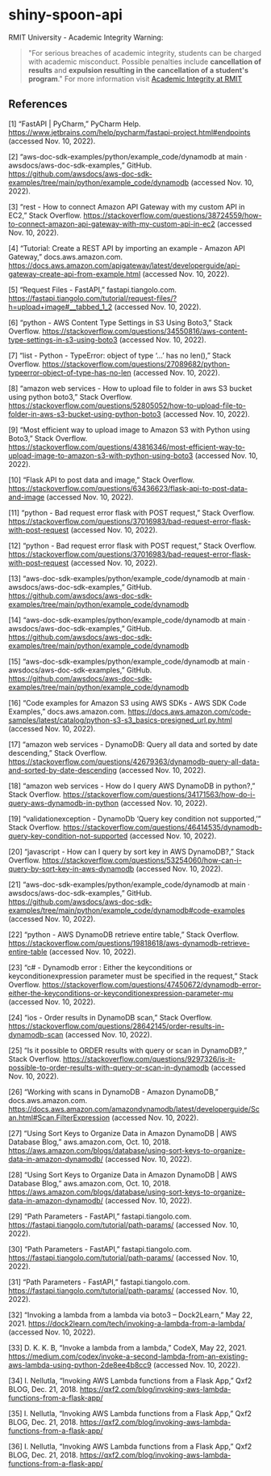 # shiny-spoon-api

RMIT University - Academic Integrity Warning:
> "For serious breaches of academic integrity, students can be charged with academic misconduct. Possible penalties include **cancellation of results** and **expulsion resulting in the cancellation of a student's program**."
For more information visit [Academic Integrity at RMIT](https://www.rmit.edu.au/students/my-course/assessment-results/academic-integrity)

## References

[1] “FastAPI | PyCharm,” PyCharm Help. https://www.jetbrains.com/help/pycharm/fastapi-project.html#endpoints (accessed Nov. 10, 2022).

[2] “aws-doc-sdk-examples/python/example_code/dynamodb at main · awsdocs/aws-doc-sdk-examples,” GitHub. https://github.com/awsdocs/aws-doc-sdk-examples/tree/main/python/example_code/dynamodb (accessed Nov. 10, 2022).

[3] “rest - How to connect Amazon API Gateway with my custom API in EC2,” Stack Overflow. https://stackoverflow.com/questions/38724559/how-to-connect-amazon-api-gateway-with-my-custom-api-in-ec2 (accessed Nov. 10, 2022).

[4] “Tutorial: Create a REST API by importing an example - Amazon API Gateway,” docs.aws.amazon.com. https://docs.aws.amazon.com/apigateway/latest/developerguide/api-gateway-create-api-from-example.html (accessed Nov. 10, 2022).

[5] “Request Files - FastAPI,” fastapi.tiangolo.com. https://fastapi.tiangolo.com/tutorial/request-files/?h=upload+image#__tabbed_1_2 (accessed Nov. 10, 2022).

[6] “python - AWS Content Type Settings in S3 Using Boto3,” Stack Overflow. https://stackoverflow.com/questions/34550816/aws-content-type-settings-in-s3-using-boto3 (accessed Nov. 10, 2022).

[7] “list - Python - TypeError: object of type ‘...’ has no len(),” Stack Overflow. https://stackoverflow.com/questions/27089682/python-typeerror-object-of-type-has-no-len (accessed Nov. 10, 2022).

[8] “amazon web services - How to upload file to folder in aws S3 bucket using python boto3,” Stack Overflow. https://stackoverflow.com/questions/52805052/how-to-upload-file-to-folder-in-aws-s3-bucket-using-python-boto3 (accessed Nov. 10, 2022).

[9] “Most efficient way to upload image to Amazon S3 with Python using Boto3,” Stack Overflow. https://stackoverflow.com/questions/43816346/most-efficient-way-to-upload-image-to-amazon-s3-with-python-using-boto3 (accessed Nov. 10, 2022).

[10] “Flask API to post data and image,” Stack Overflow. https://stackoverflow.com/questions/63436623/flask-api-to-post-data-and-image (accessed Nov. 10, 2022).

[11] “python - Bad request error flask with POST request,” Stack Overflow. https://stackoverflow.com/questions/37016983/bad-request-error-flask-with-post-request (accessed Nov. 10, 2022).

[12] “python - Bad request error flask with POST request,” Stack Overflow. https://stackoverflow.com/questions/37016983/bad-request-error-flask-with-post-request (accessed Nov. 10, 2022).

[13] “aws-doc-sdk-examples/python/example_code/dynamodb at main · awsdocs/aws-doc-sdk-examples,” GitHub. https://github.com/awsdocs/aws-doc-sdk-examples/tree/main/python/example_code/dynamodb

[14] “aws-doc-sdk-examples/python/example_code/dynamodb at main · awsdocs/aws-doc-sdk-examples,” GitHub. https://github.com/awsdocs/aws-doc-sdk-examples/tree/main/python/example_code/dynamodb

[15] “aws-doc-sdk-examples/python/example_code/dynamodb at main · awsdocs/aws-doc-sdk-examples,” GitHub. https://github.com/awsdocs/aws-doc-sdk-examples/tree/main/python/example_code/dynamodb

[16] “Code examples for Amazon S3 using AWS SDKs - AWS SDK Code Examples,” docs.aws.amazon.com. https://docs.aws.amazon.com/code-samples/latest/catalog/python-s3-s3_basics-presigned_url.py.html (accessed Nov. 10, 2022).

[17] “amazon web services - DynamoDB: Query all data and sorted by date descending,” Stack Overflow. https://stackoverflow.com/questions/42679363/dynamodb-query-all-data-and-sorted-by-date-descending (accessed Nov. 10, 2022).

[18] “amazon web services - How do I query AWS DynamoDB in python?,” Stack Overflow. https://stackoverflow.com/questions/34171563/how-do-i-query-aws-dynamodb-in-python (accessed Nov. 10, 2022).

[19] “validationexception - DynamoDb ‘Query key condition not supported,’” Stack Overflow. https://stackoverflow.com/questions/46414535/dynamodb-query-key-condition-not-supported (accessed Nov. 10, 2022).

[20] “javascript - How can I query by sort key in AWS DynamoDB?,” Stack Overflow. https://stackoverflow.com/questions/53254060/how-can-i-query-by-sort-key-in-aws-dynamodb (accessed Nov. 10, 2022).

[21] “aws-doc-sdk-examples/python/example_code/dynamodb at main · awsdocs/aws-doc-sdk-examples,” GitHub. https://github.com/awsdocs/aws-doc-sdk-examples/tree/main/python/example_code/dynamodb#code-examples (accessed Nov. 10, 2022).

[22] “python - AWS DynamoDB retrieve entire table,” Stack Overflow. https://stackoverflow.com/questions/19818618/aws-dynamodb-retrieve-entire-table (accessed Nov. 10, 2022).

[23] “c# - Dynamodb error : Either the keyconditions or keyconditionexpression parameter must be specified in the request,” Stack Overflow. https://stackoverflow.com/questions/47450672/dynamodb-error-either-the-keyconditions-or-keyconditionexpression-parameter-mu (accessed Nov. 10, 2022).

[24] “ios - Order results in DynamoDB scan,” Stack Overflow. https://stackoverflow.com/questions/28642145/order-results-in-dynamodb-scan (accessed Nov. 10, 2022).

[25] “Is it possible to ORDER results with query or scan in DynamoDB?,” Stack Overflow. https://stackoverflow.com/questions/9297326/is-it-possible-to-order-results-with-query-or-scan-in-dynamodb (accessed Nov. 10, 2022).

[26] “Working with scans in DynamoDB - Amazon DynamoDB,” docs.aws.amazon.com. https://docs.aws.amazon.com/amazondynamodb/latest/developerguide/Scan.html#Scan.FilterExpression (accessed Nov. 10, 2022).

[27] “Using Sort Keys to Organize Data in Amazon DynamoDB | AWS Database Blog,” aws.amazon.com, Oct. 10, 2018. https://aws.amazon.com/blogs/database/using-sort-keys-to-organize-data-in-amazon-dynamodb/ (accessed Nov. 10, 2022).

[28] “Using Sort Keys to Organize Data in Amazon DynamoDB | AWS Database Blog,” aws.amazon.com, Oct. 10, 2018. https://aws.amazon.com/blogs/database/using-sort-keys-to-organize-data-in-amazon-dynamodb/ (accessed Nov. 10, 2022).

[29] “Path Parameters - FastAPI,” fastapi.tiangolo.com. https://fastapi.tiangolo.com/tutorial/path-params/ (accessed Nov. 10, 2022).

[30] “Path Parameters - FastAPI,” fastapi.tiangolo.com. https://fastapi.tiangolo.com/tutorial/path-params/ (accessed Nov. 10, 2022).

[31] “Path Parameters - FastAPI,” fastapi.tiangolo.com. https://fastapi.tiangolo.com/tutorial/path-params/ (accessed Nov. 10, 2022).

[32] “Invoking a lambda from a lambda via boto3 – Dock2Learn,” May 22, 2021. https://dock2learn.com/tech/invoking-a-lambda-from-a-lambda/ (accessed Nov. 10, 2022).

[33] D. K. K. B, “Invoke a lambda from a lambda,” CodeX, May 22, 2021. https://medium.com/codex/invoke-a-second-lambda-from-an-existing-aws-lambda-using-python-2de8ee4b8cc9 (accessed Nov. 10, 2022).

[34] I. Nellutla, “Invoking AWS Lambda functions from a Flask App,” Qxf2 BLOG, Dec. 21, 2018. https://qxf2.com/blog/invoking-aws-lambda-functions-from-a-flask-app/

[35] I. Nellutla, “Invoking AWS Lambda functions from a Flask App,” Qxf2 BLOG, Dec. 21, 2018. https://qxf2.com/blog/invoking-aws-lambda-functions-from-a-flask-app/

[36] I. Nellutla, “Invoking AWS Lambda functions from a Flask App,” Qxf2 BLOG, Dec. 21, 2018. https://qxf2.com/blog/invoking-aws-lambda-functions-from-a-flask-app/